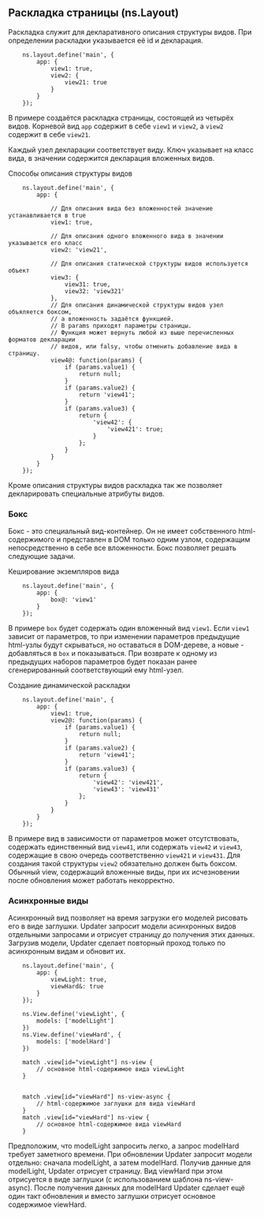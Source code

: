 ## Раскладка страницы (ns.Layout)

Раскладка служит для декларативного описания структуры видов. При определении раскладки указывается её id и декларация.

```
	ns.layout.define('main', {
		app: {
			view1: true,
			view2: {
				view21: true
			}
		}
	});
```

В примере создаётся раскладка страницы, состоящей из четырёх видов. Корневой вид `app` содержит в себе `view1` и `view2`, а `view2` содержит в себе `view21`.

Каждый узел декларации соответствует виду. Ключ указывает на класс вида, в значении содержится декларация вложенных видов.

Способы описания структуры видов

```
	ns.layout.define('main', {
		app: {

			// Для описания вида без вложенностей значение устанавливается в true
			view1: true,

			// Для описания одного вложенного вида в значении указывается его класс
			view2: 'view21',

			// Для описания статической структуры видов используется объект
			view3: {
				view31: true,
				view32: 'view321'
			},
			// Для описания динамической структуры видов узел объяляется боксом,
			// а вложенность задаётся функцией.
			// В params приходят параметры страницы.
			// Функция может вернуть любой из выше перечисленных форматов декларации
			// видов, или falsy, чтобы отменить добавление вида в страницу.
			view4@: function(params) {
				if (params.value1) {
					return null;
				}
				if (params.value2) {
					return 'view41';
				}
				if (params.value3) {
					return {
						'view42': {
							'view421': true;
						}
					};
				}
			}
		}
	});
```

Кроме описания структуры видов раскладка так же позволяет декларировать специальные атрибуты видов.

### Бокс

Бокс - это специальный вид-контейнер. Он не имеет собственного html-содержимого и представлен в DOM только одним узлом, содержащим непосредственно в себе все вложенности. Бокс позволяет решать следующие задачи.


Кеширование экземпляров вида

```
	ns.layout.define('main', {
		app: {
			box@: 'view1'
		}
	});
```

В примере `box` будет содержать один вложенный вид `view1`. Если `view1` зависит от параметров, то при изменении параметров предыдущие html-узлы будут скрываться, но оставаться в DOM-дереве, а новые - добавляться в `box` и показываться. При возврате к одному из предыдущих наборов параметров будет показан ранее сгенерированный соответствующий ему html-узел.


Создание динамической раскладки

```
	ns.layout.define('main', {
		app: {
			view1: true,
			view2@: function(params) {
				if (params.value1) {
					return null;
				}
				if (params.value2) {
					return 'view41';
				}
				if (params.value3) {
					return {
						'view42': 'view421',
						'view43': 'view431'
					};
				}
			}
		}
	});
```
В примере вид в зависимости от параметров может отсутствовать, содержать единственный вид `view41`, или содержать `view42` и `view43`, содержащие в свою очередь соответственно `view421` и `view431`. Для создания такой структуры `view2` обязательно должен быть боксом. Обычный view, содержащий вложенные виды, при их исчезновении после обновления может работать некорректно.

### Асинхронные виды

Асинхронный вид позволяет на время загрузки его моделей рисовать его в виде заглушки. Updater запросит модели асинхронных видов отдельными запросами и отрисует страницу до получения этих данных. Загрузив модели, Updater сделает повторный проход только по асинхронным видам и обновит их.

```
	ns.layout.define('main', {
		app: {
			viewLight: true,
			viewHard&: true
		}
	});
```
```
	ns.View.define('viewLight', {
		models: ['modelLight']
	})
	ns.View.define('viewHard', {
		models: ['modelHard']
	})
```
```
	match .view[id="viewLight"] ns-view {
		// основное html-содержимое вида viewLight
	}


	match .view[id="viewHard"] ns-view-async {
		// html-содержимое заглушки для вида viewHard
	}
	match .view[id="viewHard"] ns-view {
		// основное html-содержимое вида viewHard
	}
```
Предположим, что modelLight запросить легко, а запрос modelHard требует заметного времени. При обновлении Updater запросит модели отдельно: сначала modelLight, а затем modelHard. Получив данные для modelLight, Updater отрисует страницу. Вид viewHard при этом отрисуется в виде заглушки (с использованием шаблона ns-view-async). После получения данных для modelHard Updater сделает ещё один такт обновления и вместо заглушки отрисует основное содержимое viewHard.
